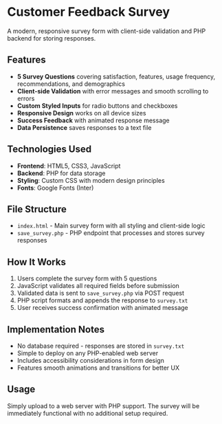 # Customer Feedback Survey

A modern, responsive survey form with client-side validation and PHP backend for storing responses.

## Features

- **5 Survey Questions** covering satisfaction, features, usage frequency, recommendations, and demographics
- **Client-side Validation** with error messages and smooth scrolling to errors
- **Custom Styled Inputs** for radio buttons and checkboxes
- **Responsive Design** works on all device sizes
- **Success Feedback** with animated response message
- **Data Persistence** saves responses to a text file

## Technologies Used

- **Frontend**: HTML5, CSS3, JavaScript
- **Backend**: PHP for data storage
- **Styling**: Custom CSS with modern design principles
- **Fonts**: Google Fonts (Inter)

## File Structure

- `index.html` - Main survey form with all styling and client-side logic
- `save_survey.php` - PHP endpoint that processes and stores survey responses

## How It Works

1. Users complete the survey form with 5 questions
2. JavaScript validates all required fields before submission
3. Validated data is sent to `save_survey.php` via POST request
4. PHP script formats and appends the response to `survey.txt`
5. User receives success confirmation with animated message

## Implementation Notes

- No database required - responses are stored in `survey.txt`
- Simple to deploy on any PHP-enabled web server
- Includes accessibility considerations in form design
- Features smooth animations and transitions for better UX

## Usage

Simply upload to a web server with PHP support. The survey will be immediately functional with no additional setup required.

